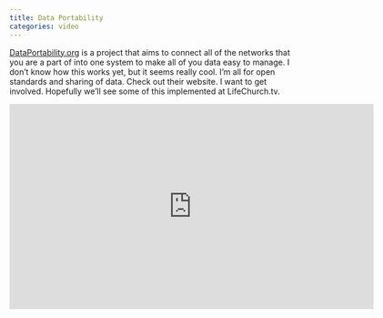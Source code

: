 ```yaml
---
title: Data Portability
categories: video
---
```


[DataPortability.org](http://web.archive.org/web/20080221182117/http://dataportability.org/) is a project that aims to connect all of the networks that you are a part of into one system to make all of you data easy to manage. I don’t know how this works yet, but it seems really cool. I’m all for open standards and sharing of data. Check out their website. I want to get involved. Hopefully we’ll see some of this implemented at LifeChurch.tv.

<iframe src="
https://player.vimeo.com/video/610179" width="640" height="360" frameborder="0" webkitAllowFullScreen mozallowfullscreen allowFullScreen></iframe>
